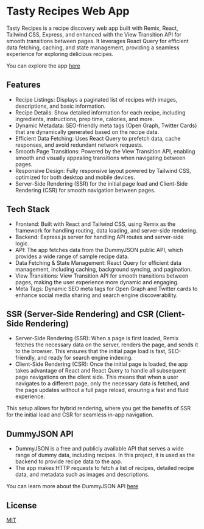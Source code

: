 # Tasty Recipes Web App

Tasty Recipes is a recipe discovery web app built with Remix, React, Tailwind CSS, Express, and enhanced with the View Transition API for smooth transitions between pages. It leverages React Query for efficient data fetching, caching, and state management, providing a seamless experience for exploring delicious recipes.

You can explore the app [here](https://tasty-recipes-dzl9.onrender.com/)

## Features

- Recipe Listings: Displays a paginated list of recipes with images, descriptions, and basic information.
- Recipe Details: Show detailed information for each recipe, including ingredients, instructions, prep time, calories, and more.
- Dynamic Metadata: SEO-friendly meta tags (Open Graph, Twitter Cards) that are dynamically generated based on the recipe data.
- Efficient Data Fetching: Uses React Query to prefetch data, cache responses, and avoid redundant network requests.
- Smooth Page Transitions: Powered by the View Transition API, enabling smooth and visually appealing transitions when navigating between pages.
- Responsive Design: Fully responsive layout powered by Tailwind CSS, optimized for both desktop and mobile devices.
- Server-Side Rendering (SSR) for the initial page load and Client-Side Rendering (CSR) for smooth navigation between pages.

## Tech Stack

- Frontend: Built with React and Tailwind CSS, using Remix as the framework for handling routing, data loading, and server-side rendering.
- Backend: Express.js server for handling API routes and server-side logic.
- API: The app fetches data from the DummyJSON public API, which provides a wide range of sample recipe data.
- Data Fetching & State Management: React Query for efficient data management, including caching, background syncing, and pagination.
- View Transitions: View Transition API for smooth transitions between pages, making the user experience more dynamic and engaging.
- Meta Tags: Dynamic SEO meta tags for Open Graph and Twitter cards to enhance social media sharing and search engine discoverability.

## SSR (Server-Side Rendering) and CSR (Client-Side Rendering)
- Server-Side Rendering (SSR): When a page is first loaded, Remix fetches the necessary data on the server, renders the page, and sends it to the browser. This ensures that the initial page load is fast, SEO-friendly, and ready for search engine indexing.
- Client-Side Rendering (CSR): Once the initial page is loaded, the app takes advantage of React and React Query to handle all subsequent page navigations on the client side. This means that when a user navigates to a different page, only the necessary data is fetched, and the page updates without a full page reload, ensuring a fast and fluid experience.

This setup allows for hybrid rendering, where you get the benefits of SSR for the initial load and CSR for seamless in-app navigation.

## DummyJSON API
- DummyJSON is a free and publicly available API that serves a wide range of dummy data, including recipes. In this project, it is used as the backend to provide recipe data to the app.
- The app makes HTTP requests to fetch a list of recipes, detailed recipe data, and metadata such as images and descriptions.

You can learn more about the DummyJSON API [here](https://dummyjson.com/)

## License

[MIT](https://choosealicense.com/licenses/mit/)
